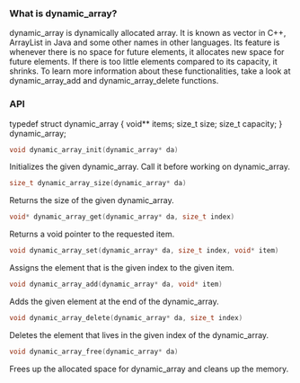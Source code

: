 ### What is dynamic_array?

dynamic_array is dynamically allocated array. It is known as vector in C++, ArrayList in Java and some other names in other languages. Its feature is whenever there is no space for future elements, it allocates new space for future elements. If there is too little elements compared to its capacity, it shrinks. To learn more information about these functionalities, take a look at dynamic_array_add and dynamic_array_delete functions.

### API

typedef struct dynamic_array {
	void** items;
	size_t size;
	size_t capacity;
} dynamic_array;

```c
void dynamic_array_init(dynamic_array* da)
```

Initializes the given dynamic_array. Call it before working on dynamic_array.

```c
size_t dynamic_array_size(dynamic_array* da)
```

Returns the size of the given dynamic_array.

```c
void* dynamic_array_get(dynamic_array* da, size_t index)
```

Returns a void pointer to the requested item.

```c
void dynamic_array_set(dynamic_array* da, size_t index, void* item)
```

Assigns the element that is the given index to the given item.

```c
void dynamic_array_add(dynamic_array* da, void* item)
```

Adds the given element at the end of the dynamic_array.

```c
void dynamic_array_delete(dynamic_array* da, size_t index)
```

Deletes the element that lives in the given index of the dynamic_array.

```c
void dynamic_array_free(dynamic_array* da)
```

Frees up the allocated space for dynamic_array and cleans up the memory.